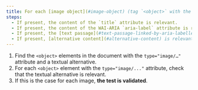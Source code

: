 ```yaml
---
title: For each [image object](#image-object) (tag `<object>` with the attribute `type="image/..."`) [information carrier](#image-porteuse-d-information), with a \[textual alternative](#textual-image-alternative) or [alternative content](#alternative-content), is this alternative relevant (except in special cases)?
steps:
  - If present, the content of the `title` attribute is relevant.
  - If present, the content of the WAI-ARIA `aria-label` attribute is relevant.
  - If present, the [text passage](#text-passage-linked-by-aria-labelledby-or-aria-describedby) associated via the WAI-ARIA attribute `aria-labelledby` is relevant .
  - If present, [alternative content](#alternative-content) is relevant.
---
```


1. Find the `<object>` elements in the document with the `type="image/…"` attribute and a textual alternative.
2. For each `<object>` element with the `type="image/..."` attribute, check that the textual alternative is relevant.
3. If this is the case for each image, **the test is validated**.
